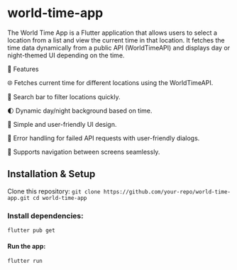 # world-time-app

The World Time App is a Flutter application that allows users to select a location from a list and view the current time in that location. It fetches the time data dynamically from a public API (WorldTimeAPI) and displays day or night-themed UI depending on the time.

🚀 Features

🌐 Fetches current time for different locations using the WorldTimeAPI.

🔎 Search bar to filter locations quickly.

🌓 Dynamic day/night background based on time.

🎨 Simple and user-friendly UI design.

🔄 Error handling for failed API requests with user-friendly dialogs.

📱 Supports navigation between screens seamlessly.

## Installation & Setup
Clone this repository:
`
git clone https://github.com/your-repo/world-time-app.git
cd world-time-app
`
### Install dependencies:
`
flutter pub get
`

#### Run the app:
`
flutter run
`
